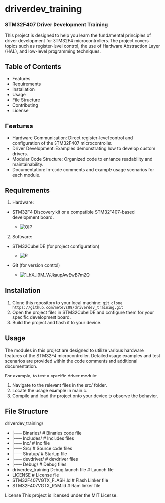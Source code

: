 # driverdev_training
### STM32F407 Driver Development Training

This project is designed to help you learn the fundamental principles of driver development for STM32F4 microcontrollers. The project covers topics such as register-level control, the use of Hardware Abstraction Layer (HAL), and low-level programming techniques.

## Table of Contents
- Features
- Requirements
- Installation
- Usage
- File Structure
- Contributing
- License
## Features
- Hardware Communication: Direct register-level control and configuration of the STM32F407 microcontroller.
- Driver Development: Examples demonstrating how to develop custom drivers.
- Modular Code Structure: Organized code to enhance readability and maintainability.
- Documentation: In-code comments and example usage scenarios for each module.
## Requirements
1. Hardware:
- STM32F4 Discovery kit or a compatible STM32F407-based development board.

  - ![OIP](https://github.com/user-attachments/assets/05e73e4a-ac05-4428-b22c-82bc0071fb80)
  
2. Software:
- STM32CubeIDE (for project configuration)
  
  - ![R](https://github.com/user-attachments/assets/6912d652-fb90-43dc-b5de-78ce482a5982)
    
- Git (for version control)
  
  - ![1_hX_l9M_WJkaupAwEwB7mZQ](https://github.com/user-attachments/assets/19811540-132d-4637-a8a3-85a947429383)

## Installation
1. Clone this repository to your local machine:
``` git clone https://github.com/metevs09/driverdev_training.git ```
2. Open the project files in STM32CubeIDE and configure them for your specific development board.
3. Build the project and flash it to your device.
## Usage
The modules in this project are designed to utilize various hardware features of the STM32F4 microcontroller. Detailed usage examples and test scenarios are provided within the code comments and additional documentation.

For example, to test a specific driver module:

1. Navigate to the relevant files in the src/ folder.
2. Locate the usage example in main.c.
3. Compile and load the project onto your device to observe the behavior.

## File Structure

driverdev_training/

- ├── Binaries/          # Binaries code file
- ├── Includes/          # Includes files
- ├── Inc/               # Inc file
- ├── Src/               # Source code files
- ├── Stratup/           # Startup file
- ├── devdriver/         # devdriver files
- ├── Debug/             # Debug files
- driverdev_training Debug.launch file  # Launch file
- LICENSE                # License file
- STM32F407VGTX_FLASH.ld # Flash Linker file
- STM32F407VGTX_RAM.ld   # Ram linker file 

License
This project is licensed under the MIT License.

